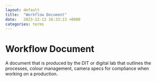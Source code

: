 ```yaml
---
layout: default
title:  "Workflow Document"
date:   2023-12-12 16:33:13 +0000
categories: terms
---
```



# Workflow Document 

A document that is produced by the DIT or digital lab that outlines the processes, colour management, camera specs for compliance when working on a production. 